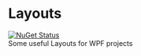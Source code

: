# Layouts 
[![NuGet Status](http://img.shields.io/nuget/v/CodingSeb.Layouts.svg?style=flat&max-age=86400)](https://www.nuget.org/packages/CodingSeb.Layouts/)  
Some useful Layouts for WPF projects

